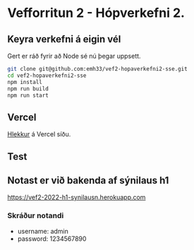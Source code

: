 # Vefforritun 2 - Hópverkefni 2.

## Keyra verkefni á eigin vél

Gert er ráð fyrir að Node sé nú þegar uppsett.

```bash
git clone git@github.com:emh33/vef2-hopaverkefni2-sse.git
cd vef2-hopaverkefni2-sse
npm install
npm run build
npm run start
```

## Vercel

[Hlekkur](https://vef2-hopaverkefni2-sse.vercel.app/) á Vercel síðu.

## Test

## Notast er við bakenda af sýnilaus h1

https://vef2-2022-h1-synilausn.herokuapp.com

### Skráður notandi

- username: admin
- password: 1234567890
